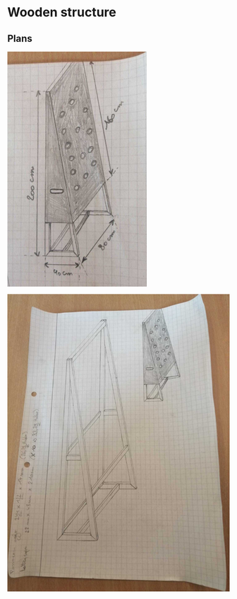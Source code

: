 # Wooden structure

## Plans
![wooden_structure1](wooden_structure1.png)

![wooden_structure1](wooden_structure2.png)